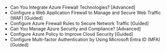 - Can You Integrate Azure Firewall Technologies? [Advanced]
- Configure a Web Application Firewall to Manage and Secure Web Traffic (WAF) [Guided]
- Configure Azure Firewall Rules to Secure Network Traffic [Guided]
- Can You Manage Azure Security and Compliance? [Advanced]
- Configure Azure Policy to Improve Cloud Security [Guided]
- Configure Multi-factor Authentication by Using Microsoft Entra ID (MFA) [Guided]
